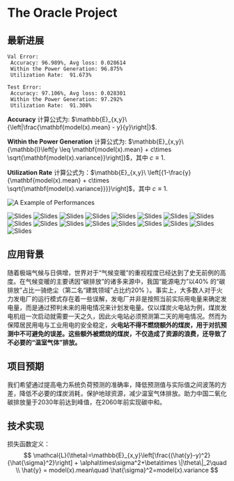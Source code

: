 # The Oracle Project
## 最新进展

```
Val Error: 
 Accuracy: 96.989%, Avg loss: 0.028614
 Within the Power Generation: 96.875%
 Utilization Rate:  91.673%

Test Error: 
 Accuracy: 97.106%, Avg loss: 0.028301
 Within the Power Generation: 97.292%
 Utilization Rate:  91.308%
```
**Accuracy** 计算公式为: $\mathbb{E}_{x,y}\ {\left|\frac{\mathbf{model(x).mean} - y}{y}\right|}$.

**Within the Power Generation** 计算公式为: $\mathbb{E}_{x,y}\ {\mathbb{I}\left[y \leq \mathbf{model(x).mean} + c\times \sqrt{\mathbf{model(x).variance}}\right]}$，其中 $c\equiv1$.

**Utilization Rate** 计算公式为：$\mathbb{E}_{x,y}\ \left[{1-\frac{y}{\mathbf{model(x).mean} + c\times \sqrt{\mathbf{model(x).variance}}}}\right]$，其中 $c\equiv1$.

![A Example of Performances](https://github.com/Googol2002/Energy-Consumption-Forecasting/blob/main/figure/Performance-Date(2022-10-03%2016-24-03).png "A Example of Performances")

![Slides](https://github.com/Googol2002/Energy-Consumption-Forecasting/blob/main/figure/slides/Slide1.JPG)
![Slides](https://github.com/Googol2002/Energy-Consumption-Forecasting/blob/main/figure/slides/Slide2.JPG)
![Slides](https://github.com/Googol2002/Energy-Consumption-Forecasting/blob/main/figure/slides/Slide3.JPG)
![Slides](https://github.com/Googol2002/Energy-Consumption-Forecasting/blob/main/figure/slides/Slide4JPG)
![Slides](https://github.com/Googol2002/Energy-Consumption-Forecasting/blob/main/figure/slides/Slide5.JPG)
![Slides](https://github.com/Googol2002/Energy-Consumption-Forecasting/blob/main/figure/slides/Slide6.JPG)
![Slides](https://github.com/Googol2002/Energy-Consumption-Forecasting/blob/main/figure/slides/Slide7.JPG)
![Slides](https://github.com/Googol2002/Energy-Consumption-Forecasting/blob/main/figure/slides/Slide8.JPG)
![Slides](https://github.com/Googol2002/Energy-Consumption-Forecasting/blob/main/figure/slides/Slide9.JPG)
![Slides](https://github.com/Googol2002/Energy-Consumption-Forecasting/blob/main/figure/slides/Slide10.JPG)
![Slides](https://github.com/Googol2002/Energy-Consumption-Forecasting/blob/main/figure/slides/Slide11.JPG)
![Slides](https://github.com/Googol2002/Energy-Consumption-Forecasting/blob/main/figure/slides/Slide12.JPG)
![Slides](https://github.com/Googol2002/Energy-Consumption-Forecasting/blob/main/figure/slides/Slide13.JPG)
![Slides](https://github.com/Googol2002/Energy-Consumption-Forecasting/blob/main/figure/slides/Slide14.JPG)
![Slides](https://github.com/Googol2002/Energy-Consumption-Forecasting/blob/main/figure/slides/Slide15.JPG)
![Slides](https://github.com/Googol2002/Energy-Consumption-Forecasting/blob/main/figure/slides/Slide16.JPG)
![Slides](https://github.com/Googol2002/Energy-Consumption-Forecasting/blob/main/figure/slides/Slide17.JPG)




## 应用背景

随着极端气候与日俱增，世界对于“气候变暖”的重视程度已经达到了史无前例的高度。在气候变暖的主要诱因“碳排放”的诸多来源中，我国“能源电力”以40% 的“碳排放”占比一骑绝尘（第二名“建筑领域”占比约20% ）。事实上，大多数人对于火力发电厂的运行模式存在着一些误解，发电厂并非是按照当前实际用电量来确定发电量，而是通过预判未来的用电情况来计划发电量。仅以煤炭火电站为例，煤炭发电机组一次启动就需要一天之久，因此火电站必须预测第二天的用电情况。然而为保障居民用电与工业用电的安全稳定，**火电站不得不燃烧额外的煤炭，用于对抗预测中不可避免的误差。这些额外被燃烧的煤炭，不仅造成了资源的浪费，还导致了不必要的“温室气体”排放。**

## 项目预期
我们希望通过提高电力系统负荷预测的准确率，降低预测值与实际值之间波荡的方差，降低不必要的煤炭消耗，保护地球资源，减少温室气体排放。助力中国二氧化碳排放量于2030年前达到峰值，在2060年前实现碳中和。

## 技术实现

损失函数定义：
$$
\mathcal{L}(\theta)=\mathbb{E}_{x,y}\left[\frac{(\hat{y}-y)^2}{\hat{\sigma}^2}\right] + \alpha\times\sigma^2+\beta\times \|\theta\|_2\quad \\
\hat{y} = model(x).mean\quad \hat{\sigma}^2=model(x).variance
$$


